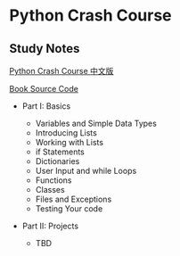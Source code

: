 # Python Crash Course #

## Study Notes ## 

[Python Crash Course 中文版](https://www.ituring.com.cn/book/1861 "")

[Book Source Code](https://www.ituring.com.cn/book/download/d9988c6a-0e57-4774-8879-5863a4d32e48 "")

* Part I: Basics
    * Variables and Simple Data Types
    * Introducing Lists
    * Working with Lists
    * if Statements
    * Dictionaries
    * User Input and while Loops
    * Functions
    * Classes
    * Files and Exceptions
    * Testing Your code

* Part II: Projects
    * TBD
